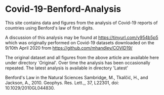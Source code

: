 # Covid-19-Benford-Analysis

This site contains data and figures from the analysis of Covid-19 reports of countries using Benford's law of first digits. 

A discussion of this analysis may be found at https://tinyurl.com/y954b5p5 which was originally performed on Covid-19 datasets downloaded on the 9/10th April 2020 from https://github.com/mhandley/COVID19/ 

The original dataset and all figures from the above article are available here under directory `Original'. Over time the analysis has been occasionally repeated. The latest analysis is available in directory 'Latest'




Benford's Law in the Natural Sciences
Sambridge, M., Tkalčić, H., and Jackson, A., 2010. Geophys. Res. Lett.,, 37, L22301, doi: 10.1029/2010GL044830.